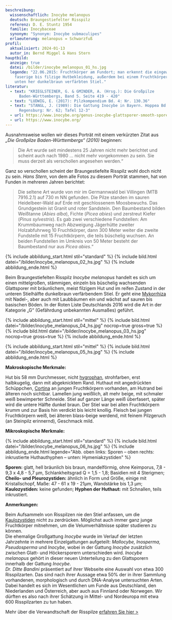 ```yaml
---
beschreibung:
  wissenschaftlich: Inocybe melanopus
  deutsch: Braungestiefelter Risspilz
  referenz: D. E. Stuntz 1954
  familie: Inocybaceae
  synonym: "Synonym: Inocybe submaculipes"
  erlaeuterung: melanopus = Schwarzfuß
profil:
  aktualisiert: 2024-01-13
  autor_in: Bernd Miggel & Hans Stern
hauptbild:
  anzeige: true
  datei: /bilder/inocybe_melanopus_01_hs.jpg
  legende: "22.06.2015: Fruchtkörper am Fundort; man erkennt die eingewachsen
    faserige bis filzige Hutbekleidung, außerdem bei einem Fruchtkörper den von
    unten her dunkelbraun verfärbten Stiel."
literatur:
  - text: "KRIEGLSTEINER, G. & GMINDER, A. (Hrsg.): Die Großpilze
      Baden-Württembergs, Band 5. Seite 419 - 420"
  - text: "LUDWIG, E. (2017): Pilzkompendium Bd. 4: Nr. 130.36"
  - text: "STANGL, J. (1989): Die Gattung Inocybe in Bayern. Hoppea Bd. 46.
      Regensburg: Nr. 62; Tafel 12-3"
  - url: https://www.inocybe.org/genus-inocybe-glattsporer-smooth-spored/melanopus/
  - url: https://www.inocybe.org/
---
```

Ausnahmsweise wollen wir dieses Porträt mit einem verkürzten Zitat aus *„Die Großpilze Baden-Württembergs“ (2010)* beginnen:

> Die Art wurde seit mindestens 25 Jahren nicht mehr berichtet und scheint auch nach 1980 … nicht mehr vorgekommen zu sein. Sie muss derzeit als verschollen angesehen werden.“

Ganz so verschollen scheint der Braungestiefelte Risspilz wohl doch nicht zu sein. *Hans Stern*, von dem alle Fotos zu diesem Porträt stammen, hat von Funden in mehreren Jahren berichtet:

> Die seltene Art wurde von mir im Germannwald bei Villingen (MTB 7916.2.1) auf 730 m NN gefunden. Die Pilze standen im sauren Heidelbeer-Wald auf Erde mit geschlossenem Moosbewuchs. Das Grundgestein ist Granit und roter Sandstein. Den Baumbestand bilden Weißtanne (*Abies alba*), Fichte (*Picea abies*) und zerstreut Kiefer (*Pinus sylvestris*). Es gab zwei verschiedene Fundstellen: Am Krummbaumweg nach Abzweigung Jägerhütte zweiter Holzabfuhrweg 10 Fruchtkörper, dann 300 Meter weiter die zweite Fundstelle mit 15 Fruchtkörpern, die teils büschelig wuchsen. An beiden Fundstellen im Umkreis von 50 Meter besteht der Baumbestand nur aus *Picea abies*.“

{% include abbildung_start.html stil="standard" %}
{% include bild.html datei="/bilder/inocybe_melanopus_02_hs.jpg" %}
{% include abbildung_ende.html %}

Beim Braungestiefelten Risspilz *Inocybe melanopus* handelt es sich um einen mittelgroßen, stämmigen, einzeln bis büschelig wachsenden Glattsporer mit bräunlichem, meist filzigem Hut und im reifen Zustand in der unteren Stielhälfte dunkelbraun verfärbendem Stiel. Er geht eine [Mykorrhiza](Mykorrhiza "Glossar") mit Nadel-, aber auch mit Laubbäumen ein und wächst auf sauren bis basischen Böden. In der Roten Liste Deutschlands 2016 wird die Art in der Kategorie „G“ (Gefährdung unbekannten Ausmaßes) geführt.

{% include abbildung_start.html stil="mittel" %}
{% include bild.html datei="/bilder/inocybe_melanopus_04_hs.jpg" nocrop=true gross=true %}
{% include bild.html datei="/bilder/inocybe_melanopus_03_hs.jpg" nocrop=true gross=true %}
{% include abbildung_ende.html %}

{% include abbildung_start.html stil="mittel" %}
{% include bild.html datei="/bilder/inocybe_melanopus_05_hs.jpg" %}
{% include abbildung_ende.html %}

**Makroskopische Merkmale:**

Hut bis 58 mm Durchmesser, nicht [hygrophan](hygrophan "Glossar"), strohfarben, erst halbkugelig, dann mit abgeknicktem Rand. Huthaut mit angedrückten Schüppchen, [Cortina](Cortina "Glossar") an jungen Fruchtkörpern vorhanden, am Hutrand bei älteren noch sichtbar. Lamellen jung weißlich, alt mehr beige, mit schmaler weiß bewimperter Schneide. Stiel auf ganzer Länge weiß überfasert, später wird die untere Hälfte dunkel braun. Der Stiel war bei allen Fruchtkörpern krumm und zur Basis hin verdickt bis leicht knollig. Fleisch bei jungen Fruchtkörpern weiß, bei älteren blass-beige werdend, mit feinem Pilzgeruch (an Steinpilz erinnernd), Geschmack mild.

**Mikroskopische Merkmale:**

{% include abbildung_start.html stil="standard" %}
{% include bild.html datei="/bilder/inocybe_melanopus_06_hs.jpg" %}
{% include abbildung_ende.html legende="Abb. oben links: Sporen – oben rechts: inkrustierte Huthauthyphen – unten: Hymeniakzystiden" %}

**Sporen:** glatt, hell bräunlich bis braun, mandelförmig, ohne Keimporus, 7,8 - 9,3 x 4,8 - 5,7 µm, Schlankheitsgrad Q = 1,5 - 1,8; Basidien mit 4 Sterigmen; **Cheilo- und Pleurozystiden:** ähnlich in Form und Größe, einige mit Kristallschopf, Maße: 47 - 61 x 19 - 21µm, Wandstärke bis 1,3 µm; **Kaulozystiden:** keine gefunden; **Hyphen der Huthaut:** mit Schnallen, teils inkrustiert.

**Anmerkungen:**

Beim Aufsammeln von Risspilzen nie den Stiel anfassen, um die [Kaulozystiden](Zystiden "Glossar") nicht zu zerdrücken. Möglichst auch immer ganz junge Fruchtkörper mitnehmen, um die Velumverhältnisse später studieren zu können.\
Die ehemalige Großgattung *Inocybe* wurde im Verlauf der letzten Jahrzehnte in mehrere Einzelgattungen aufgeteilt: *Mallocybe, Inosperma, Pseudosperma* und *Inocybe*, wobei in der Gattung *Inocybe* zusätzlich zwischen Glatt- und Höckersporern unterschieden wird. *Inocybe melanopus* gehört in dieser neuen Unterteilung zu den Glattsporern innerhalb der Gattung *Inocybe*.\
*Dr. Ditte Bandini* präsentiert auf ihrer Webseite eine Auswahl von etwa 300 Risspilzarten. Das sind nach ihrer Aussage etwa 50% der in ihrer Sammlung vorhandenen, morphologisch und durch DNA-Analyse untersuchten Arten. Dabei handelt es sich im Wesentlichen um Funde aus Deutschland, den Niederlanden und Österreich, aber auch aus Finnland oder Norwegen. Wir dürften es also nach ihrer Schätzung in Mittel- und Nordeuropa mit etwa 600 Risspilzarten zu tun haben.

Mehr über die Verwandtschaft der Risspilze [erfahren Sie hier >](/verwandt/risspilze)